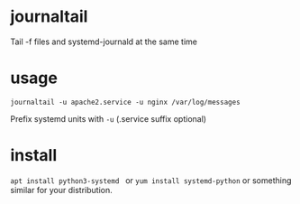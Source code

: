 # journaltail
Tail -f files and systemd-journald at the same time

# usage

```
journaltail -u apache2.service -u nginx /var/log/messages
```

Prefix systemd units with `-u` (.service suffix optional)

# install

`apt install python3-systemd ` or `yum install systemd-python` or something similar for your distribution.
